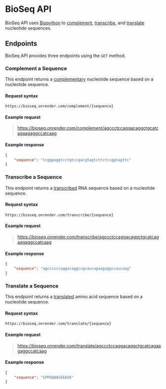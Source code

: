 # BioSeq API

BioSeq API uses [Biopython](https://biopython.org/) to [complement](#complement-a-sequence), [transcribe](#transcribe-a-sequence), and [translate](#translate-a-sequence) nucleotide sequences.

## Endpoints

BioSeq API provides three endpoints using the `GET` method.

### Complement a Sequence
This endpoint returns a [complementary](https://en.wikipedia.org/wiki/Complementary_sequences) nucleotide sequence based on a nucleotide sequence.

#### Request syntax
```
https://bioseq.onrender.com/complement/{sequence}
```
#### Example request
> https://bioseq.onrender.com/complement/agccctccaggacaggctgcatcagaagaggccatcaag

#### Example response
```json
{
    "sequence": "tcgggaggtcctgtccgacgtagtcttctccggtagttc"
}
```

### Transcribe a Sequence
This endpoint returns a [transcribed](https://en.wikipedia.org/wiki/Transcription_(biology)) RNA sequence based on a nucleotide sequence.

#### Request syntax
```
https://bioseq.onrender.com/transcribe/{sequence}
```
#### Example request
> https://bioseq.onrender.com/transcribe/agccctccaggacaggctgcatcagaagaggccatcaag

#### Example response
```json
{
    "sequence": "agcccuccaggacaggcugcaucagaagaggccaucaag"
}
```

### Translate a Sequence
This endpoint returns a [translated](https://en.wikipedia.org/wiki/Translation_(biology)) amino acid sequence based on a nucleotide sequence.

#### Request syntax
```
https://bioseq.onrender.com/translate/{sequence}
```
#### Example request
> https://bioseq.onrender.com/translate/agccctccaggacaggctgcatcagaagaggccatcaag

#### Example response
```json
{
    "sequence": "SPPGQAASEEAIK"
}
```